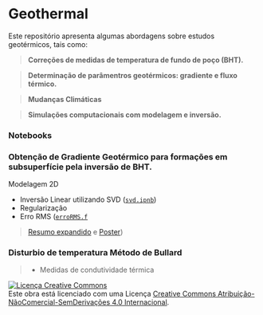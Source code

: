 # Geothermal 

Este repositório apresenta algumas abordagens sobre estudos geotérmicos, tais como: 

>**Correções de medidas de temperatura de fundo de poço (BHT).**

>**Determinação de parâmentros geotérmicos: gradiente e fluxo térmico.**

>**Mudanças Climáticas**

>**Simulações computacionais com modelagem e inversão.**

### Notebooks

### Obtenção de Gradiente Geotérmico para formações em subsuperfície pela inversão de BHT.
Modelagem 2D
+ Inversão Linear utilizando SVD ([`svd.ipnb`](https://github.com/arturbenevides/GEOTHERMAL/blob/master/svd.ipynb))
+ Regularização
+ Erro RMS ([`erroRMS.f`](https://github.com/arturbenevides/GEOTHERMAL/blob/master/erroRMS.f)
> [Resumo expandido](https://github.com/arturbenevides/GEOTHERMAL/blob/master/text/Resuma_Expandido_simbgf_2016.pdf) e [Poster](https://github.com/arturbenevides/GEOTHERMAL/blob/master/text/poster_Artur_vers%C3%A3o2.pdf))
  
### Disturbio de temperatura Método de Bullard
  >+ Medidas de condutividade térmica
  
  
  
  
  

<a rel="license" href="http://creativecommons.org/licenses/by-nc-nd/4.0/"><img alt="Licença Creative Commons" style="border-width:0" src="https://i.creativecommons.org/l/by-nc-nd/4.0/88x31.png" /></a><br />Este obra está licenciado com uma Licença <a rel="license" href="http://creativecommons.org/licenses/by-nc-nd/4.0/">Creative Commons Atribuição-NãoComercial-SemDerivações 4.0 Internacional</a>.
